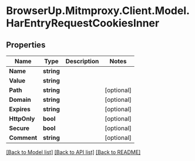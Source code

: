 # BrowserUp.Mitmproxy.Client.Model.HarEntryRequestCookiesInner

## Properties

Name | Type | Description | Notes
------------ | ------------- | ------------- | -------------
**Name** | **string** |  | 
**Value** | **string** |  | 
**Path** | **string** |  | [optional] 
**Domain** | **string** |  | [optional] 
**Expires** | **string** |  | [optional] 
**HttpOnly** | **bool** |  | [optional] 
**Secure** | **bool** |  | [optional] 
**Comment** | **string** |  | [optional] 

[[Back to Model list]](../README.md#documentation-for-models) [[Back to API list]](../README.md#documentation-for-api-endpoints) [[Back to README]](../README.md)

